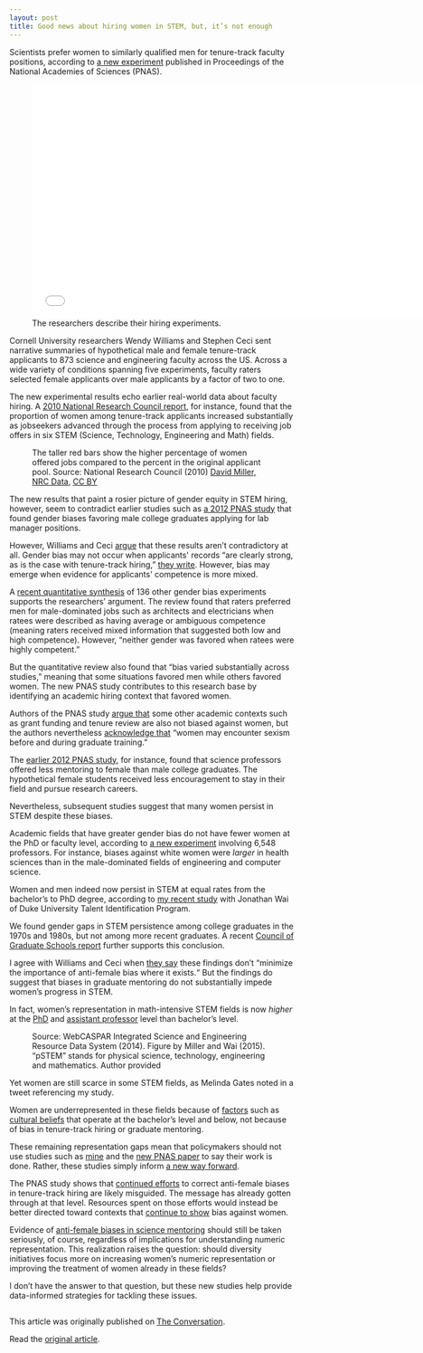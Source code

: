 ```yaml
---
layout: post
title: Good news about hiring women in STEM, but, it’s not enough
---
```


<p>Scientists prefer women to similarly qualified men for tenure-track faculty positions, according to <a href="http://dx.doi.org/10.1073/pnas.1418878112">a new experiment</a> published in Proceedings of the National Academies of Sciences (PNAS).</p>

<p><figure><iframe width="700" height="414" src="//www.youtube.com/embed/5f6rQfpd68o?wmode=transparent&amp;start=0" frameborder="0" allowfullscreen></iframe><figcaption>The researchers describe their hiring experiments.</figcaption></figure></p>

<p>Cornell University researchers Wendy Williams and Stephen Ceci sent narrative summaries of hypothetical male and female tenure-track applicants to 873 science and engineering faculty across the US. Across a wide variety of conditions spanning five experiments, faculty raters selected female applicants over male applicants by a factor of two to one.</p>

<p>The new experimental results echo earlier real-world data about faculty hiring. A <a href="http://www.nap.edu/catalog/12062/gender-differences-at-critical-transitions-in-the-careers-of-science-engineering-and-mathematics-faculty">2010 National Research Council report</a>, for instance, found that the proportion of women among tenure-track applicants increased substantially as jobseekers advanced through the process from applying to receiving job offers in six STEM (Science, Technology, Engineering and Math) fields.</p>

<p><figure class="align-center zoomable">
        <a href="https://62e528761d0685343e1c-f3d1b99a743ffa4142d9d7f1978d9686.ssl.cf2.rackcdn.com/files/78041/area14mp/image-20150415-24618-11qldkm.png"><img alt="" src="https://62e528761d0685343e1c-f3d1b99a743ffa4142d9d7f1978d9686.ssl.cf2.rackcdn.com/files/78041/width668/image-20150415-24618-11qldkm.png"></a>
        <figcaption>
          <span class="caption">The taller red bars show the higher percentage of women offered jobs compared to the percent in the original applicant pool. Source: National Research Council (2010)</span>
          <span class="attribution"><a class="source" href="http://www.nap.edu/openbook.php?record_id=12062&amp;page=7">David Miller, NRC Data</a>, <a class="license" href="http://creativecommons.org/licenses/by/4.0/">CC BY</a></span>
        </figcaption>
      </figure></p>

<p>The new results that paint a rosier picture of gender equity in STEM hiring, however, seem to contradict earlier studies such as <a href="http://dx.doi.org/10.1073/pnas.1211286109">a 2012 PNAS study</a> that found gender biases favoring male college graduates applying for lab manager positions.</p>

<p>However, Williams and Ceci <a href="http://www.usnews.com/news/stem-solutions/articles/2015/04/13/report-faculty-prefer-women-for-tenure-track-stem-positions">argue</a> that these results aren’t contradictory at all. Gender bias may not occur when applicants' records “are clearly strong, as is the case with tenure-track hiring,” <a href="http://dx.doi.org/10.1073/pnas.1418878112">they write</a>. However, bias may emerge when evidence for applicants' competence is more mixed.</p>

<p>A <a href="http://dx.doi.org/10.1037/a0036734">recent quantitative synthesis</a> of 136 other gender bias experiments supports the researchers’ argument. The review found that raters preferred men for male-dominated jobs such as architects and electricians when ratees were described as having average or ambiguous competence (meaning raters received mixed information that suggested both low and high competence). However, “neither gender was favored when ratees were highly competent.”</p>

<p>But the quantitative review also found that “bias varied substantially across studies,” meaning that some situations favored men while others favored women. The new PNAS study contributes to this research base by identifying an academic hiring context that favored women.</p>

<p>Authors of the PNAS study <a href="http://dx.doi.org/10.1177/1529100614541236">argue that</a> some other academic contexts such as grant funding and tenure review are also not biased against women, but the authors nevertheless <a href="http://www.cnn.com/2015/04/13/opinions/williams-ceci-women-in-science/">acknowledge that</a> “women may encounter sexism before and during graduate training.”</p>

<p>The <a href="http://dx.doi.org/10.1073/pnas.1211286109">earlier 2012 PNAS study</a>, for instance, found that science professors offered less mentoring to female than male college graduates. The hypothetical female students received less encouragement to stay in their field and pursue research careers.</p>

<p>Nevertheless, subsequent studies suggest that many women persist in STEM despite these biases.</p>

<p>Academic fields that have greater gender bias do not have fewer women at the PhD or faculty level, according to <a href="http://dx.doi.org/10.1037/apl0000022">a new experiment</a> involving 6,548 professors. For instance, biases against white women were <em>larger</em> in health sciences than in the male-dominated fields of engineering and computer science.</p>

<p>Women and men indeed now persist in STEM at equal rates from the bachelor’s to PhD degree, according to <a href="http://dx.doi.org/10.3389/fpsyg.2015.00037">my recent study</a> with Jonathan Wai of Duke University Talent Identification Program.</p>

<p>We found gender gaps in STEM persistence among college graduates in the 1970s and 1980s, but not among more recent graduates. A recent <a href="http://www.cgsnet.org/sites/default/files/PR_DIMAC_2015-04-06_final.pdf">Council of Graduate Schools report</a> further supports this conclusion.</p>

<p>I agree with Williams and Ceci when <a href="http://www.pnas.org/content/suppl/2015/04/08/1418878112.DCSupplemental/pnas.1418878112.sapp.pdf">they say</a> these findings don’t “minimize the importance of anti-female bias where it exists.“ But the findings do suggest that biases in graduate mentoring do not substantially impede women’s progress in STEM.</p>

<p>In fact, women’s representation in math-intensive STEM fields is now <em>higher</em> at the <a href="http://dx.doi.org/10.3389/fpsyg.2015.00037">PhD</a> and <a href="http://dx.doi.org/10.1177/1529100614541236">assistant professor</a> level than bachelor’s level.</p>

<p><figure class="align-center zoomable">
        <a href="https://62e528761d0685343e1c-f3d1b99a743ffa4142d9d7f1978d9686.ssl.cf2.rackcdn.com/files/78042/area14mp/image-20150415-24650-1arb2kd.png"><img alt="" src="https://62e528761d0685343e1c-f3d1b99a743ffa4142d9d7f1978d9686.ssl.cf2.rackcdn.com/files/78042/width668/image-20150415-24650-1arb2kd.png"></a>
        <figcaption>
          <span class="caption">Source: WebCASPAR Integrated Science and Engineering Resource Data System (2014). Figure by Miller and Wai (2015). “pSTEM” stands for physical science, technology, engineering and mathematics.</span>
          <span class="attribution"><span class="license">Author provided</span></span>
        </figcaption>
      </figure></p>
      
<p>Yet women are still scarce in some STEM fields, as Melinda Gates noted in a tweet referencing my study.</p>

<div align="center"><p><blockquote class="twitter-tweet" lang="en">
        <a href="https://twitter.com/melindagates/status/570285946626822144"></a>
      </blockquote>
      <script async src="//platform.twitter.com/widgets.js" charset="utf-8"></script>
    </p></div>

<p>Women are underrepresented in these fields because of <a href="http://dx.doi.org/10.1177/1529100614541236">factors</a> such as <a href="http://dx.doi.org/10.1126/science.1261375">cultural beliefs</a> that operate at the bachelor’s level and below, not because of bias in tenure-track hiring or graduate mentoring.</p>

<p>These remaining representation gaps mean that policymakers should not use studies such as <a href="http://dx.doi.org/10.3389/fpsyg.2015.00037">mine</a> and the <a href="http://dx.doi.org/10.1073/pnas.1418878112">new PNAS paper</a> to say their work is done. Rather, these studies simply inform <a href="https://www.insidehighered.com/views/2015/03/03/essay-calls-ending-leaky-pipeline-metaphor-when-discussing-women-science">a new way forward</a>.</p>

<p>The PNAS study shows that <a href="http://www.pnas.org/content/suppl/2015/04/08/1418878112.DCSupplemental/pnas.1418878112.sapp.pdf">continued efforts</a> to correct anti-female biases in tenure-track hiring are likely misguided. The message has already gotten through at that level. Resources spent on those efforts would instead be better directed toward contexts that <a href="http://www.aauw.org/research/solving-the-equation/">continue to show</a> bias against women.</p>

<p>Evidence of <a href="http://dx.doi.org/10.1073/pnas.1211286109">anti-female biases in science mentoring</a> should still be taken seriously, of course, regardless of implications for understanding numeric representation. This realization raises the question: should diversity initiatives focus more on increasing women’s numeric representation or improving the treatment of women already in these fields?</p>

<p>I don’t have the answer to that question, but these new studies help provide data-informed strategies for tackling these issues.</p><img alt="The Conversation" height="1" src="https://counter.theconversation.edu.au/content/40212/count.gif" width="1" /><p>This article was originally published on <a href="http://theconversation.com">The Conversation</a>.

Read the <a href="http://theconversation.com/some-good-news-about-hiring-women-in-stem-doesnt-erase-sex-bias-issue-40212">original article</a>.</p>
